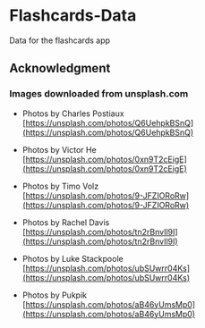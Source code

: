 # Flashcards-Data

Data for the flashcards app

## Acknowledgment

### Images downloaded from unsplash.com

- Photos by Charles Postiaux  
  [https://unsplash.com/photos/Q6UehpkBSnQ](https://unsplash.com/photos/Q6UehpkBSnQ)

- Photos by Victor He  
  [https://unsplash.com/photos/0xn9T2cEigE](https://unsplash.com/photos/0xn9T2cEigE)

- Photos by Timo Volz  
  [https://unsplash.com/photos/9-JFZIORoRw](https://unsplash.com/photos/9-JFZIORoRw)

- Photos by Rachel Davis  
  [https://unsplash.com/photos/tn2rBnvIl9I](https://unsplash.com/photos/tn2rBnvIl9I)

- Photos by Luke Stackpoole  
  [https://unsplash.com/photos/ubSUwrr04Ks](https://unsplash.com/photos/ubSUwrr04Ks)

- Photos by Pukpik  
  [https://unsplash.com/photos/aB46yUmsMp0](https://unsplash.com/photos/aB46yUmsMp0)
